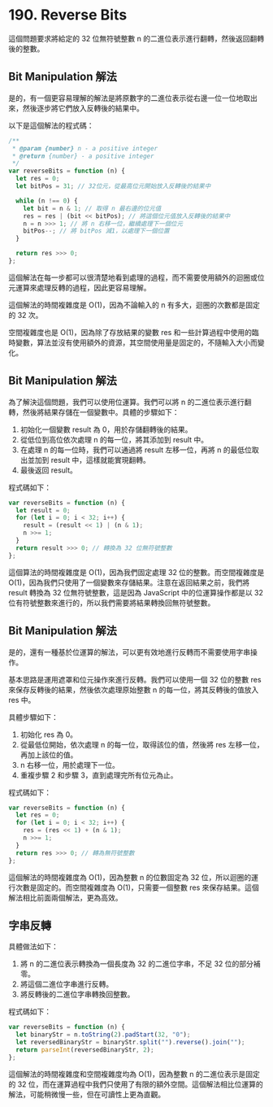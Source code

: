 # 190. Reverse Bits

這個問題要求將給定的 32 位無符號整數 n 的二進位表示進行翻轉，然後返回翻轉後的整數。

## Bit Manipulation 解法

是的，有一個更容易理解的解法是將原數字的二進位表示從右邊一位一位地取出來，然後逐步將它們放入反轉後的結果中。

以下是這個解法的程式碼：

```javascript
/**
 * @param {number} n - a positive integer
 * @return {number} - a positive integer
 */
var reverseBits = function (n) {
  let res = 0;
  let bitPos = 31; // 32位元，從最高位元開始放入反轉後的結果中

  while (n !== 0) {
    let bit = n & 1; // 取得 n 最右邊的位元值
    res = res | (bit << bitPos); // 將這個位元值放入反轉後的結果中
    n = n >>> 1; // 將 n 右移一位，繼續處理下一個位元
    bitPos--; // 將 bitPos 減1，以處理下一個位置
  }

  return res >>> 0;
};
```

這個解法在每一步都可以很清楚地看到處理的過程，而不需要使用額外的迴圈或位元運算來處理反轉的過程，因此更容易理解。

這個解法的時間複雜度是 O(1)，因為不論輸入的 n 有多大，迴圈的次數都是固定的 32 次。

空間複雜度也是 O(1)，因為除了存放結果的變數 res 和一些計算過程中使用的臨時變數，算法並沒有使用額外的資源，其空間使用量是固定的，不隨輸入大小而變化。

## Bit Manipulation 解法

為了解決這個問題，我們可以使用位運算。我們可以將 n 的二進位表示進行翻轉，然後將結果存儲在一個變數中。具體的步驟如下：

1. 初始化一個變數 result 為 0，用於存儲翻轉後的結果。
2. 從低位到高位依次處理 n 的每一位，將其添加到 result 中。
3. 在處理 n 的每一位時，我們可以通過將 result 左移一位，再將 n 的最低位取出並加到 result 中，這樣就能實現翻轉。
4. 最後返回 result。

程式碼如下：

```javascript
var reverseBits = function (n) {
  let result = 0;
  for (let i = 0; i < 32; i++) {
    result = (result << 1) | (n & 1);
    n >>= 1;
  }
  return result >>> 0; // 轉換為 32 位無符號整數
};
```

這個算法的時間複雜度是 O(1)，因為我們固定處理 32 位的整數。而空間複雜度是 O(1)，因為我們只使用了一個變數來存儲結果。注意在返回結果之前，我們將 result 轉換為 32 位無符號整數，這是因為 JavaScript 中的位運算操作都是以 32 位有符號整數來進行的，所以我們需要將結果轉換回無符號整數。

## Bit Manipulation 解法

是的，還有一種基於位運算的解法，可以更有效地進行反轉而不需要使用字串操作。

基本思路是運用遮罩和位元操作來進行反轉。我們可以使用一個 32 位的整數 res 來保存反轉後的結果，然後依次處理原始整數 n 的每一位，將其反轉後的值放入 res 中。

具體步驟如下：

1. 初始化 res 為 0。
2. 從最低位開始，依次處理 n 的每一位，取得該位的值，然後將 res 左移一位，再加上該位的值。
3. n 右移一位，用於處理下一位。
4. 重複步驟 2 和步驟 3，直到處理完所有位元為止。

程式碼如下：

```javascript
var reverseBits = function (n) {
  let res = 0;
  for (let i = 0; i < 32; i++) {
    res = (res << 1) + (n & 1);
    n >>= 1;
  }
  return res >>> 0; // 轉為無符號整數
};
```

這個解法的時間複雜度為 O(1)，因為整數 n 的位數固定為 32 位，所以迴圈的運行次數是固定的。而空間複雜度為 O(1)，只需要一個整數 res 來保存結果。這個解法相比前面兩個解法，更為高效。

## 字串反轉

具體做法如下：

1. 將 n 的二進位表示轉換為一個長度為 32 的二進位字串，不足 32 位的部分補零。
2. 將這個二進位字串進行反轉。
3. 將反轉後的二進位字串轉換回整數。

程式碼如下：

```javascript
var reverseBits = function (n) {
  let binaryStr = n.toString(2).padStart(32, "0");
  let reversedBinaryStr = binaryStr.split("").reverse().join("");
  return parseInt(reversedBinaryStr, 2);
};
```

這個解法的時間複雜度和空間複雜度均為 O(1)，因為整數 n 的二進位表示是固定的 32 位，而在運算過程中我們只使用了有限的額外空間。這個解法相比位運算的解法，可能稍微慢一些，但在可讀性上更為直觀。
